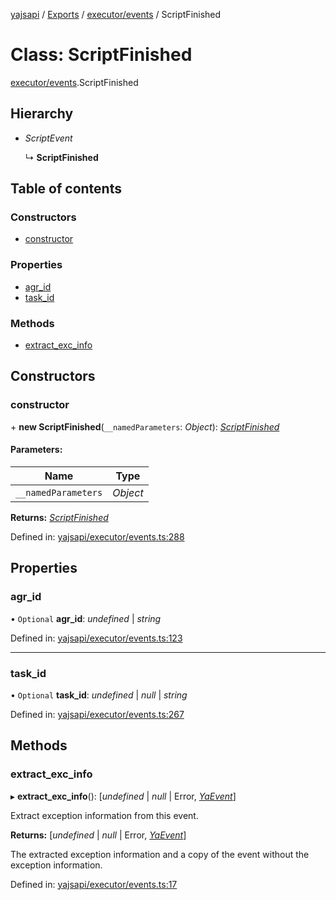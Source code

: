 [yajsapi](../README.md) / [Exports](../modules.md) / [executor/events](../modules/executor_events.md) / ScriptFinished

# Class: ScriptFinished

[executor/events](../modules/executor_events.md).ScriptFinished

## Hierarchy

* *ScriptEvent*

  ↳ **ScriptFinished**

## Table of contents

### Constructors

- [constructor](executor_events.scriptfinished.md#constructor)

### Properties

- [agr\_id](executor_events.scriptfinished.md#agr_id)
- [task\_id](executor_events.scriptfinished.md#task_id)

### Methods

- [extract\_exc\_info](executor_events.scriptfinished.md#extract_exc_info)

## Constructors

### constructor

\+ **new ScriptFinished**(`__namedParameters`: *Object*): [*ScriptFinished*](executor_events.scriptfinished.md)

#### Parameters:

Name | Type |
------ | ------ |
`__namedParameters` | *Object* |

**Returns:** [*ScriptFinished*](executor_events.scriptfinished.md)

Defined in: [yajsapi/executor/events.ts:288](https://github.com/golemfactory/yajsapi/blob/0a8d8c8/yajsapi/executor/events.ts#L288)

## Properties

### agr\_id

• `Optional` **agr\_id**: *undefined* \| *string*

Defined in: [yajsapi/executor/events.ts:123](https://github.com/golemfactory/yajsapi/blob/0a8d8c8/yajsapi/executor/events.ts#L123)

___

### task\_id

• `Optional` **task\_id**: *undefined* \| *null* \| *string*

Defined in: [yajsapi/executor/events.ts:267](https://github.com/golemfactory/yajsapi/blob/0a8d8c8/yajsapi/executor/events.ts#L267)

## Methods

### extract\_exc\_info

▸ **extract_exc_info**(): [*undefined* \| *null* \| Error, [*YaEvent*](executor_events.yaevent.md)]

Extract exception information from this event.

**Returns:** [*undefined* \| *null* \| Error, [*YaEvent*](executor_events.yaevent.md)]

The extracted exception information and a copy of the event without the exception information.

Defined in: [yajsapi/executor/events.ts:17](https://github.com/golemfactory/yajsapi/blob/0a8d8c8/yajsapi/executor/events.ts#L17)
